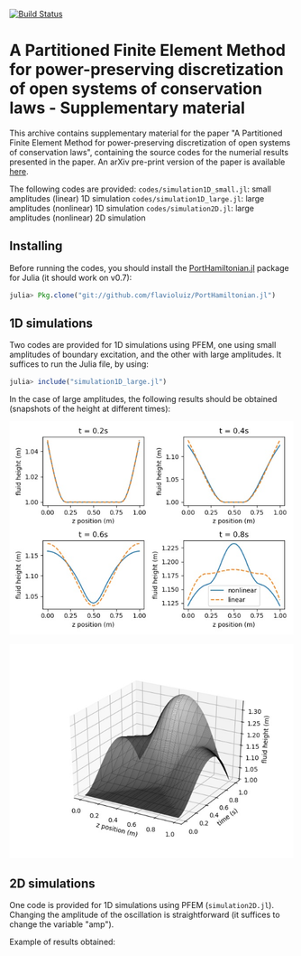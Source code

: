 [![Build Status](https://travis-ci.org/flavioluiz/PFEM-article-supplementary-material.svg?branch=master)](https://travis-ci.org/flavioluiz/PFEM-article-supplementary-material)

# A Partitioned Finite Element Method for power-preserving discretization of open systems of conservation laws - Supplementary material
This archive contains supplementary material for the paper "A Partitioned Finite Element Method for power-preserving discretization of open systems of conservation laws", containing the source codes for the numerial results presented in the paper. An arXiv pre-print version of the paper is available [here](https://arxiv.org/abs/1906.05965).

The following codes are provided:
`codes/simulation1D_small.jl`: small amplitudes (linear) 1D simulation
`codes/simulation1D_large.jl`: large amplitudes (nonlinear) 1D simulation
`codes/simulation2D.jl`: large amplitudes (nonlinear) 2D simulation

## Installing
Before running the codes, you should install the [PortHamiltonian.jl](https://github.com/flavioluiz/PortHamiltonian.jl) package for Julia (it should work on v0.7):

```julia
julia> Pkg.clone("git://github.com/flavioluiz/PortHamiltonian.jl")
```

## 1D simulations

Two codes are provided for 1D simulations using PFEM, one using small amplitudes of boundary excitation, and the other with large amplitudes. It suffices to run the Julia file, by using:
```julia
julia> include("simulation1D_large.jl")
```
In the case of large amplitudes, the following results should be obtained (snapshots of the height at different times):

![Nonlinear simulations snapshots](./codes/simulations_snapshot_large.jpg)

![Nonlinear simulations time](./codes/fluid1DsimulationLarge.jpg)


## 2D simulations
One code is provided for 1D simulations using PFEM (`simulation2D.jl`). Changing the amplitude of the oscillation is straightforward (it suffices to change the variable "amp").

Example of results obtained:

